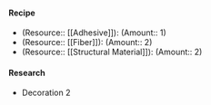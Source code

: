 #### Recipe
- (Resource:: [[Adhesive]]): (Amount:: 1)
- (Resource:: [[Fiber]]): (Amount:: 2)
- (Resource:: [[Structural Material]]): (Amount:: 2)

#### Research
- Decoration 2